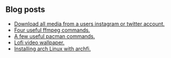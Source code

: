 ## Blog posts
<!-- BLOG-POST-LIST:START -->
- [Download all media from a users instagram or twitter account.](https://furycd001.github.io/download-all-media-from-a-users-instagram-or-twitter-account/)
- [Four useful ffmpeg commands.](https://furycd001.github.io/four-useful-ffmpeg-commands/)
- [A few useful pacman commands.](https://furycd001.github.io/a-few-useful-pacman-commands/)
- [Lofi video wallpaper.](https://furycd001.github.io/lofi-video-wallpaper/)
- [Installing arch Linux with archfi.](https://furycd001.github.io/installing-arch-linux-with-archfi/)
<!-- BLOG-POST-LIST:END -->

<!--
**furycd001/furycd001** is a ✨ _special_ ✨ repository because its `README.md` (this file) appears on your GitHub profile.

Here are some ideas to get you started:

- 🔭 I’m currently working on ...
- 🌱 I’m currently learning ...
- 👯 I’m looking to collaborate on ...
- 🤔 I’m looking for help with ...
- 💬 Ask me about ...
- 📫 How to reach me: ...
- 😄 Pronouns: ...
- ⚡ Fun fact: ...
-->
